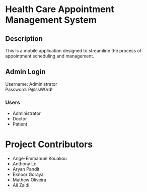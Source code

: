 # Health Care Appointment Management System

## Description

This is a mobile application designed to streamline the process of appointment scheduling and management.

## Admin Login
Username: Administrator  
Password: P@ssW0rd!

### Users

- Administrator
- Doctor
- Patient

# Project Contributors


- Ange-Emmanuel Kouakou
- Anthony Le
- Aryan Pandit
- Eknoor Goraya
- Mathew Oliveira
- Ali Zaidi